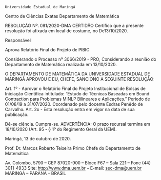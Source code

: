 	

	Universidade Estadual de Maringá
Centro de Ciências Exatas
Departamento de Matemática
	




RESOLUÇÃO Nº. 081/2020-DMA
	CERTIDÃO
Certifico que a presente resolução foi afixada em local de costume, no De13/10/2020.


Responsável





Aprova
Relatório Final do
Projeto de PIBIC



Considerando o Processo nº 3066/2019 - PRO;
Considerando a reunião do Departamento de Matemática realizada em 13/10/2020.

O DEPARTAMENTO DE MATEMÁTICA DA UNIVERSIDADE ESTADUAL DE MARINGÁ APROVOU E EU, CHEFE, SANCIONO A SEGUINTE RESOLUÇÃO:

Art. 1º - Aprovar o Relatório Final do Projeto Institucional de Bolsas de Iniciação Científica intitulado: “Estudo de Técnicas Baseadas em Bound Contraction para Problemas MINLP Bilineares e Aplicações.” Período de 01/08/19 a 31/07/2020. Coordenado pelo docente Esdras Penêdo de Carvalho.
Art. 2o - Esta resolução entra em vigor na data de sua publicação.

Dê-se ciência.
Cumpra-se.
	ADVERTÊNCIA:
O prazo recursal termina em 18/10/2020 (Art. 95 - § 1º do Regimento Geral da UEM).



						
Maringá, 13 de outubro de 2020.




Prof. Dr. Marcos Roberto Teixeira Primo
 Chefe do Departamento de Matemática

Av. Colombo, 5790 – CEP 87020-900 – Bloco F67 – Sala 221 – Fone (44) 3011-4933
Site: http://www.dma.uem.br – E-mail: sec-dma@uem.br
MARINGÁ – PARANÁ - BRASIL
